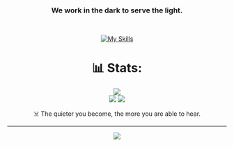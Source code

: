 <div align="center">
  
### <p align="center"> We work in the dark to serve the light.</p>
</br>

[![My Skills](https://skillicons.dev/icons?i=html,css,bootstrap,js,py,go,php,typescript,linux,bash,git,kali,lua,scss)](https://skillicons.dev) </br>

# :bar_chart: Stats:
![](https://github-readme-stats.vercel.app/api/top-langs/?username=farbodxme&theme=midnight-purple&hide_border=false&include_all_commits=true&count_private=false&layout=compact)<br/>
![](https://github-readme-stats.vercel.app/api?username=farbodxme&theme=midnight-purple&hide_border=true&include_all_commits=true&count_private=false)
![](https://nirzak-streak-stats.vercel.app/?user=farbodxme&theme=midnight-purple&hide_border=true)

☠️ The quieter you become, the more you are able to hear.

---

<img src="https://readme-typing-svg.demolab.com?font=Fira+Code&duration=4000&pause=700&color=00FF55&center=true&vCenter=true&width=500&lines=Booting+in+stealth+mode...;Brute-force+in+progress...;IDOR+endpoint+discovered.;Subdomain+Takeover+triggered.;SSRF+portal+breached.;Remote+Code+Execution+in+process...;Payload+obfuscated.;WAF+bypassed+successfully.;Privilege+escalation+achieved.;Recon+in+progress...;Zero+Day+executed.;Silent%2C+but+deadly." />

